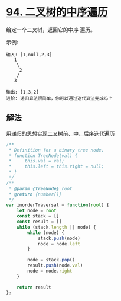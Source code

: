 # [94. 二叉树的中序遍历](https://leetcode-cn.com/problems/binary-tree-inorder-traversal/)
给定一个二叉树，返回它的中序 遍历。

示例:
```
输入: [1,null,2,3]
   1
    \
     2
    /
   3

输出: [1,3,2]
进阶: 递归算法很简单，你可以通过迭代算法完成吗？
```
## 解法
[用递归的思想实现二叉树前、中、后序迭代遍历](https://zhuanlan.zhihu.com/p/163534130)
```js
/**
 * Definition for a binary tree node.
 * function TreeNode(val) {
 *     this.val = val;
 *     this.left = this.right = null;
 * }
 */
/**
 * @param {TreeNode} root
 * @return {number[]}
 */
var inorderTraversal = function(root) {
    let node = root
    const stack = []
    const result = []
    while (stack.length || node) {
        while (node) {
            stack.push(node)
            node = node.left
        }

        node = stack.pop()
        result.push(node.val)
        node = node.right
    }

    return result
};
```
